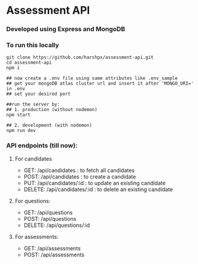 # Assessment API
### Developed using Express and MongoDB

### To run this locally
```
git clone https://github.com/harshpx/assessment-api.git
cd assessment-api
npm i

## now create a .env file using same attributes like .env_sample
## get your mongoDB atlas cluster url and insert it after 'MONGO_URI=' in .env
## set your desired port

##run the server by:
## 1. production (without nodemon)
npm start

## 2. development (with nodemon)
npm run dev
```

### API endpoints (till now):
1. For candidates
    * GET: /api/candidates : to fetch all candidates
    * POST: /api/candidates : to create a candidate
    * PUT: /api/candidates/:id : to update an existing candidate
    * DELETE: /api/candidates/:id : to delete an existing candidate

2. For questions:
    * GET: /api/questions
    * POST: /api/questions
    * DELETE: /api/questions/:id

3. For assessments:
    * GET: /api/assessments
    * POST: /api/assessments